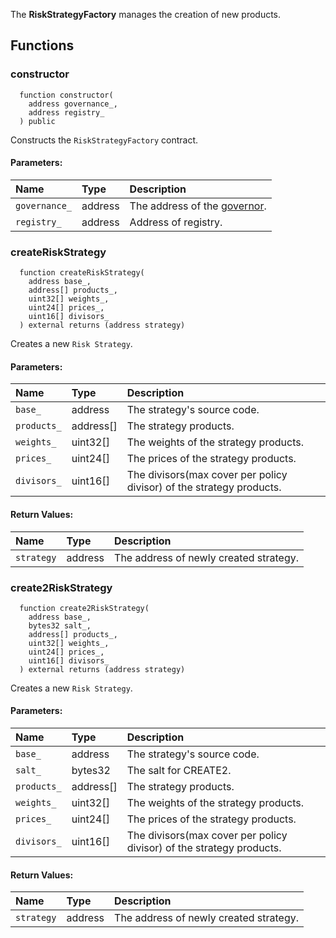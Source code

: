 The **RiskStrategyFactory** manages the creation of new products.


## Functions
### constructor
```solidity
  function constructor(
    address governance_,
    address registry_
  ) public
```
Constructs the `RiskStrategyFactory` contract.


#### Parameters:
| Name | Type | Description                                                          |
| :--- | :--- | :------------------------------------------------------------------- |
|`governance_` | address | The address of the [governor](/docs/protocol/governance).
|`registry_` | address | Address of registry.

### createRiskStrategy
```solidity
  function createRiskStrategy(
    address base_,
    address[] products_,
    uint32[] weights_,
    uint24[] prices_,
    uint16[] divisors_
  ) external returns (address strategy)
```
Creates a new `Risk Strategy`.


#### Parameters:
| Name | Type | Description                                                          |
| :--- | :--- | :------------------------------------------------------------------- |
|`base_` | address | The strategy's source code.
|`products_` | address[] | The strategy products.
|`weights_` | uint32[] |  The weights of the strategy products.
|`prices_` | uint24[] |   The prices of the strategy products.
|`divisors_` | uint16[] | The divisors(max cover per policy divisor) of the strategy products. 

#### Return Values:
| Name                           | Type          | Description                                                                  |
| :----------------------------- | :------------ | :--------------------------------------------------------------------------- |
|`strategy`| address | The address of newly created strategy.
### create2RiskStrategy
```solidity
  function create2RiskStrategy(
    address base_,
    bytes32 salt_,
    address[] products_,
    uint32[] weights_,
    uint24[] prices_,
    uint16[] divisors_
  ) external returns (address strategy)
```
Creates a new `Risk Strategy`.


#### Parameters:
| Name | Type | Description                                                          |
| :--- | :--- | :------------------------------------------------------------------- |
|`base_` | address |  The strategy's source code.
|`salt_` | bytes32 | The salt for CREATE2.
|`products_` | address[] | The strategy products.
|`weights_` | uint32[] |  The weights of the strategy products.
|`prices_` | uint24[] |   The prices of the strategy products.
|`divisors_` | uint16[] | The divisors(max cover per policy divisor) of the strategy products. 

#### Return Values:
| Name                           | Type          | Description                                                                  |
| :----------------------------- | :------------ | :--------------------------------------------------------------------------- |
|`strategy`| address | The address of newly created strategy.
